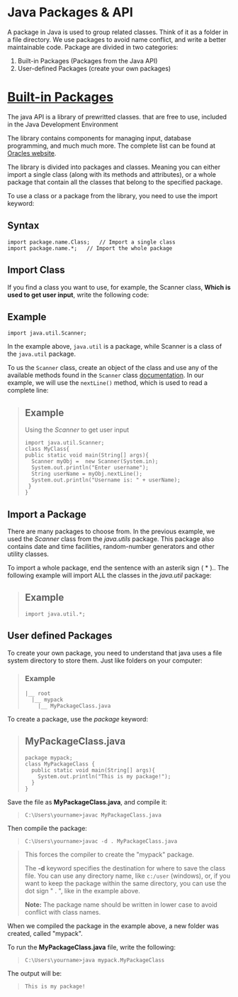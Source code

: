 # Java Packages & API

A package in Java is used to group related classes. Think of it as a folder in a file directory. We use packages to avoid name conflict, and write a better maintainable code. Package are divided in two categories:

1. Built-in Packages (Packages from the Java API)
1. User-defined Packages (create your own packages)

# [Built-in Packages](https://docs.oracle.com/javase/8/docs/api/)

The java API is a library of prewritted classes. that are free to use, included in the Java Development Environment

The library contains components for managing input, database programming, and much much more. The complete list can be found at [Oracles website](https://docs.oracle.com/javase/8/docs/api/).

The library is divided into packages and classes. Meaning you can either import a single class (along with its methods and attributes), or a whole package that contain all the classes that belong to the specified package.

To use a class or a package from the library, you need to use the import keyword:

## Syntax
```
import package.name.Class;   // Import a single class
import package.name.*;   // Import the whole package
```
## Import Class

If you find a class you want to use, for example, the Scanner class,  **Which is used to get user input**, write the following code:

## Example
```
import java.util.Scanner;
```

In the example above, `java.util` is a package, while Scanner is a class of the `java.util` package.

To us the `Scanner` class, create an object of the class and use any of the available methods found in the `Scanner` class [documentation](https://docs.oracle.com/javase/8/docs/api/). In our example, we will use the `nextLine()` method, which is used to read a complete line:
>## Example
> Using the *Scanner* to get user input
>```
> import java.util.Scanner;
>class MyClass{
> public static void main(String[] args){
>   Scanner myObj =  new Scanner(System.in);
>   System.out.println("Enter username");
>   String userName = myObj.nextLine();
>   System.out.println("Username is: " + userName);
>  }
>}
>```
>

## Import a Package

There are many packages to choose from. In the previous example, we used the *Scanner* class from the *java.utils* package. This package also contains date and time facilities,
random-number generators and other utility classes.

To import a whole package, end the sentence with an asterik sign ( * ).. The following example will import ALL the classes in the *java.util* package:

> ## Example
> ```
> import java.util.*;
> ```

## User defined Packages

To create your own package, you need to understand that java uses a file system directory to store them. Just like folders on your computer:

> ### Example
> ```
> |__ root
>   |__ mypack
>     |__ MyPackageClass.java
> ```

To create a package, use the *package* keyword:

> ## MyPackageClass.java
> ```
>package mypack;
>class MyPackageClass {
>   public static void main(String[] args){
>     System.out.println("This is my package!");
>   }
>}
> ```

Save the file as **MyPackageClass.java**, and compile it:

> ```C:\Users\yourname>javac MyPackageClass.java```

Then compile the package:

>```C:\Users\yourname>javac -d . MyPackageClass.java```

>This forces the compiler to create the "mypack" package.
>
>The **-d** keyword specifies the destination for where to save the class file. You can use any directory name, like `c:/user` (windows), or, if you want to keep the package within the same directory, you can use the dot sign " . ", like in the example above.
>
> **Note:** The package name should be written in lower case to avoid conflict with class names.

When we compiled the package in the example above, a new folder was created, called "mypack".

To run the **MyPackageClass.java** file, write the following:

> `C:\Users\yourname>java mypack.MyPackageClass`

The output will be:

> ```
> This is my package!
> ```